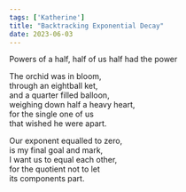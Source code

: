 ```yaml
---
tags: ['Katherine']
title: "Backtracking Exponential Decay"
date: 2023-06-03
---
```


Powers of a half, half of us half had the power

The orchid was in bloom,  
through an eightball ket,  
and a quarter filled balloon,  
weighing down half a heavy heart,  
for the single one of us  
that wished he were apart.

Our exponent equalled to zero,  
is my final goal and mark,  
I want us to equal each other,  
for the quotient not to let  
its components part.
